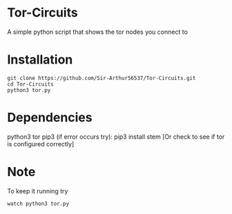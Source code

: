 # Tor-Circuits
A simple python script that shows the tor nodes you connect to

# Installation
```
git clone https://github.com/Sir-Arthur56537/Tor-Circuits.git
cd Tor-Circuits
python3 tor.py
```

# Dependencies
python3
tor
pip3
(if error occurs try): pip3 install stem [Or check to see if tor is configured correctly]

# Note
To keep it running try 
```
watch python3 tor.py
```
